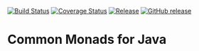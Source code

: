 [![Build Status](https://travis-ci.org/enelson/java_monads.svg?branch=master)](https://travis-ci.org/enelson/java_monads)
[![Coverage Status](https://codecov.io/github/enelson/java_monads/coverage.png?branch=master)](https://codecov.io/github/enelson/java_monads?branch=master)
[![Release](https://img.shields.io/github/release/enelson/java_monads.svg)](https://github.com/enelson/java_monads/releases)
[![GitHub release](https://img.shields.io/github/release/qubyte/rubidium.svg)](https://github.com/enelson/java_monads)

# Common Monads for Java
